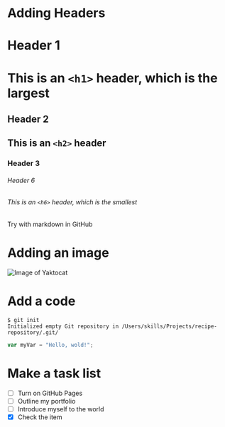 # Adding Headers
# Header 1
# This is an `<h1>` header, which is the largest

## Header 2
## This is an `<h2>` header

### Header 3

###### Header 6
###### This is an `<h6>` header, which is the smallest

Try with markdown in GitHub

# Adding an image
![Image of Yaktocat](https://octodex.github.com/images/yaktocat.png)


# Add a code
```
$ git init
Initialized empty Git repository in /Users/skills/Projects/recipe-repository/.git/
```

```javascript
var myVar = "Hello, wold!";
```

# Make a task list
- [ ] Turn on GitHub Pages
- [ ] Outline my portfolio
- [ ] Introduce myself to the world
- [X] Check the item
